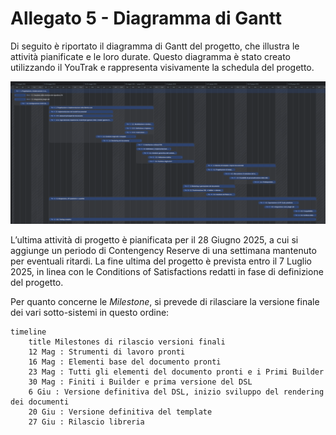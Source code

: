 # Allegato 5 - Diagramma di Gantt

Di seguito è riportato il diagramma di Gantt del progetto, che illustra le attività pianificate e le loro durate. Questo diagramma è stato creato utilizzando il YouTrak e rappresenta visivamente la schedula del progetto.

![diagramma di gantt](../diagram/gantt2.png)

L’ultima attività di progetto è pianificata per il 28 Giugno 2025, a cui si aggiunge un periodo di Contengency Reserve di una settimana mantenuto per eventuali ritardi. La fine ultima del progetto è prevista entro il 7 Luglio 2025, in linea con le Conditions of Satisfactions redatti in fase di definizione del progetto. 

Per quanto concerne le _Milestone_, si prevede di rilasciare la versione finale dei vari sotto-sistemi in questo ordine:

```mermaid
timeline
    title Milestones di rilascio versioni finali
    12 Mag : Strumenti di lavoro pronti
    16 Mag : Elementi base del documento pronti
    23 Mag : Tutti gli elementi del documento pronti e i Primi Builder
    30 Mag : Finiti i Builder e prima versione del DSL
    6 Giu : Versione definitiva del DSL, inizio sviluppo del rendering dei documenti
    20 Giu : Versione definitiva del template
    27 Giu : Rilascio libreria
```